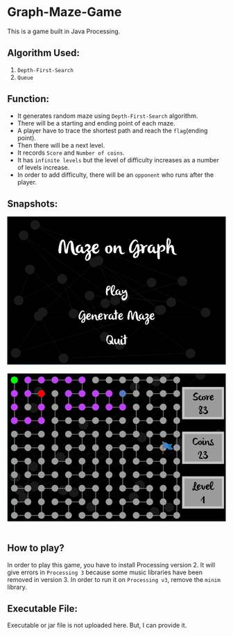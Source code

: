 # Graph-Maze-Game
This is a game built in Java Processing.

## Algorithm Used:

1. `Depth-First-Search` 
2. `Queue`

## Function:
* It generates random maze using `Depth-First-Search` algorithm.
* There will be a starting and ending point of each maze.
* A player have to trace the shortest path and reach the `flag`(ending point).
* Then there will be a next level.
* It records `Score` and `Number of coins`.
* It has `infinite levels` but the level of difficulty increases as a number of levels increase. 
* In order to add difficulty, there will be an `opponent` who runs after the player.

## Snapshots:
![Main Menu](https://github.com/Muhammadwasi/Graph-Maze-Game/blob/master/Main%20Menu.PNG)<br/><br/>
![Game mode](https://github.com/Muhammadwasi/Graph-Maze-Game/blob/master/Game%20Mode.PNG)<br/><br/>

## How to play?
In order to play this game, you have to install Processing version 2.
It will give errors in `Processing 3` because some music libraries have been removed in version 3. 
In order to run it on `Processing v3`, remove the `minim` library.

## Executable File:
Executable or jar file is not uploaded here. But, I can provide it.
